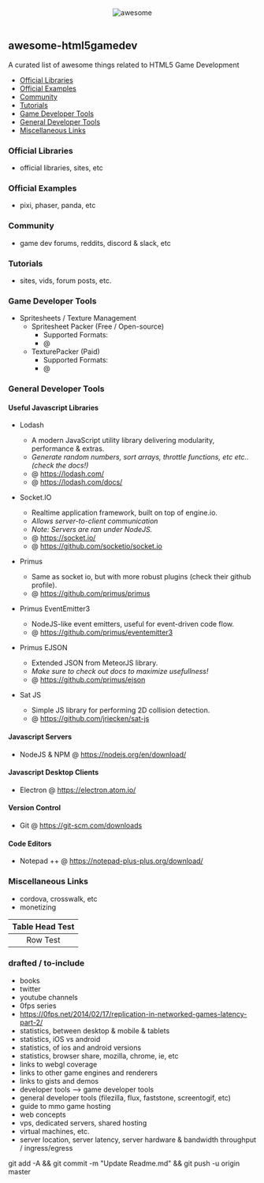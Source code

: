 <p align="center">
  <br>
  <img src="http://i.imgur.com/ObPvla5.jpg" alt="awesome">
  <br>
  <br>
</p>

## awesome-html5gamedev
A curated list of awesome things related to HTML5 Game Development

- [Official Libraries](#official-libraries)
- [Official Examples](#official-examples)
- [Community](#community)
- [Tutorials](#tutorials)
- [Game Developer Tools](#game-developer-tools)
- [General Developer Tools](#general-developer-tools)
- [Miscellaneous Links](#miscellaneous-links)

### Official Libraries
- official libraries, sites, etc

### Official Examples
- pixi, phaser, panda, etc

### Community
- game dev forums, reddits, discord & slack, etc

### Tutorials
- sites, vids, forum posts, etc.

### Game Developer Tools
- Spritesheets / Texture Management
  - Spritesheet Packer (Free / Open-source)
    - Supported Formats: 
	- @ 
  - TexturePacker (Paid)
    - Supported Formats: 
	- @ 

### General Developer Tools

#### Useful Javascript Libraries

- Lodash
  - A modern JavaScript utility library delivering modularity, performance & extras.
  - *Generate random numbers, sort arrays, throttle functions, etc etc.. (check the docs!)*
  - @ https://lodash.com/
  - @ https://lodash.com/docs/

- Socket.IO
  - Realtime application framework, built on top of engine.io.
  - *Allows server-to-client communication*
  - *Note: Servers are ran under NodeJS.*
  - @ https://socket.io/
  - @ https://github.com/socketio/socket.io
  
- Primus
  - Same as socket io, but with more robust plugins (check their github profile).
  - @ https://github.com/primus/primus
 
- Primus EventEmitter3
  - NodeJS-like event emitters, useful for event-driven code flow.
  - @ https://github.com/primus/eventemitter3
  
- Primus EJSON
  - Extended JSON from MeteorJS library.
  - *Make sure to check out docs to maximize usefullness!*
  - @ https://github.com/primus/ejson

- Sat JS
  - Simple JS library for performing 2D collision detection.
  - @ https://github.com/jriecken/sat-js
 
#### Javascript Servers
- NodeJS & NPM @ https://nodejs.org/en/download/

#### Javascript Desktop Clients
- Electron @ https://electron.atom.io/

#### Version Control
- Git @ https://git-scm.com/downloads

#### Code Editors
- Notepad ++ @ https://notepad-plus-plus.org/download/

### Miscellaneous Links
- cordova, crosswalk, etc
- monetizing

|Table Head Test|
|:-------------:|
| Row Test      | 


### drafted / to-include
- books
- twitter
- youtube channels
- 0fps series
- https://0fps.net/2014/02/17/replication-in-networked-games-latency-part-2/
- statistics, between desktop & mobile & tablets
- statistics, iOS vs android
- statistics, of ios and android versions
- statistics, browser share, mozilla, chrome, ie, etc
- links to webgl coverage
- links to other game engines and renderers
- links to gists and demos
- developer tools --> game developer tools
- general developer tools (filezilla, flux, faststone, screentogif, etc)
- guide to mmo game hosting
- web concepts
- vps, dedicated servers, shared hosting 
- virtual machines, etc.
- server location, server latency, server hardware & bandwidth throughput / ingress/egress

git add -A && git commit -m "Update Readme.md" && git push -u origin master